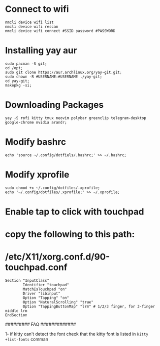 # Connect to wifi
    nmcli device wifi list
    nmcli device wifi rescan
    nmcli device wifi connect #SSID password #PASSWORD

# Installing yay aur
    sudo pacman -S git;
    cd /opt;
    sudo git clone https://aur.archlinux.org/yay-git.git;
    sudo chown -R #USERNAME:#USERNAME ./yay-git;
    cd yay-git;
    makepkg -si;

# Downloading Packages
    yay -S rofi kitty tmux neovim polybar greenclip telegram-desktop google-chrome nvidia arandr;


# Modify bashrc
    echo 'source ~/.config/dotfiels/.bashrc;' >> ~/.bashrc;

# Modify xprofile
    sudo chmod +x ~/.config/dotfiles/.xprofile;
    echo '~/.config/dotfiles/.xprofile;' >> ~/.xprofile;


# Enable tap to click with touchpad
# copy the following to this path: 
# /etc/X11/xorg.conf.d/90-touchpad.conf

```
Section "InputClass"
        Identifier "touchpad"
        MatchIsTouchpad "on"
        Driver "libinput"
        Option "Tapping" "on"
        Option "NaturalScrolling" "true"
        Option "TappingButtonMap" "lrm" # 1/2/3 finger, for 3-finger middle lrm
EndSection

```


######### FAQ #############

1- if kitty can't detect the font check that the kitty font is listed in `kitty +list-fonts` comman



